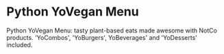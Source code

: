 <h1>Python YoVegan Menu</h1>
Python YoVegan Menu: tasty plant-based eats made awesome with NotCo products. 'YoCombos', 'YoBurgers', YoBeverages' and 'YoDesserts' included.
